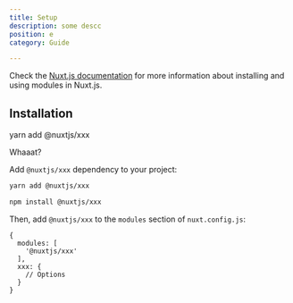 ```yaml
---
title: Setup
description: some descc
position: e
category: Guide

---
```

Check the [Nuxt.js documentation](https://nuxtjs.org/guides/configuration-glossary/configuration-modules) for more information about installing and using modules in Nuxt.js.

## Installation

yarn add @nuxtjs/xxx

Whaaat?

Add `@nuxtjs/xxx` dependency to your project:

<code-group>
<code-block label="Yarn" active>

```bash
yarn add @nuxtjs/xxx
```

</code-block>
<code-block label="NPM">

```bash
npm install @nuxtjs/xxx
```

</code-block>
</code-group>

Then, add `@nuxtjs/xxx` to the `modules` section of `nuxt.config.js`:

```js[nuxt.config.js]
{
  modules: [
    '@nuxtjs/xxx'
  ],
  xxx: {
    // Options
  }
}
```